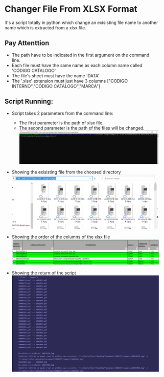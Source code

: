 # Changer File From XLSX Format
It's a script totally in python which change an exisisting file name to another name which is extracted from a xlsx file.

## Pay Attenttion
- The path have to be indicated in the first argument on the command line.
- Each file must have the same name as each column name called 'CÓDIGO CATALOGO'
- The file's sheet must have the name 'DATA'
- The '.xlsx' extension must just have 3 columns ["CODIGO INTERNO","CÓDIGO CATALOGO","MARCA"]

## Script Running:

- Script takes 2 parameters from the command line:

    - The first parameter is the path of xlsx file.
    - The second parameter is the path of the files will be changed.
    ![script parameters](https://github.com/plasenca/Changer_File_From_XLSX_Format/blob/master/script%20parameters.png)

- Showing the exisisting file from the choosed directory
![files_to](https://github.com/plasenca/Changer_File_From_XLSX_Format/blob/master/files_to.png)

- Showing the order of the columns of the xlsx file
![columns_xlsx](https://github.com/plasenca/Changer_File_From_XLSX_Format/blob/master/order_columns.png)

- Showing the return of the script
![return_script](https://github.com/plasenca/changer_file_from_xlsx_format/blob/master/executing.png)